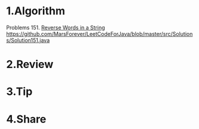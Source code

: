 # 1.Algorithm

Problems 151. [Reverse Words in a String](https://leetcode.com/problems/reverse-words-in-a-string/description/)
https://github.com/MarsForever/LeetCodeForJava/blob/master/src/Solutions/Solution151.java

# 2.Review


# 3.Tip


# 4.Share